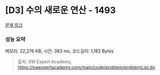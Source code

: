 # [D3] 수의 새로운 연산 - 1493 

[문제 링크](https://swexpertacademy.com/main/code/problem/problemDetail.do?contestProbId=AV2b-QGqADMBBASw) 

### 성능 요약

메모리: 22,276 KB, 시간: 383 ms, 코드길이: 1,182 Bytes



> 출처: SW Expert Academy, https://swexpertacademy.com/main/code/problem/problemList.do